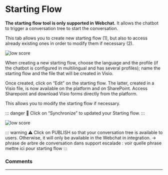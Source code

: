 # Starting Flow


**The starting flow tool is only supported in Webchat.** It allows the chatbot
to trigger a conversation tree to start the conversation.

This tab allows you to create new starting flow (1), but also to access already
existing ones in order to modify them if necessary (2).

<div class="image_center">
  <img :src="$withBase('/assets/img/virtual-agent-studio/tools/starting1.png')" alt="low score">
</div>



When creating a new starting flow, choose the language and the profile (if the
chatbot is configured in multilingual and has several profiles); name the
starting flow and the file that will be created in Visio.

Once created, click on “Edit” on the starting flow. The latter, created in a
Visio file, is now available on the platform and on SharePoint. Access
Sharepoint and download Visio forms directly from the platform.

This allows you to modify the starting flow if necessary.

::: danger 🔴
Click on “Synchronize” to updated your Starting flow.
:::

<div class="image_center">
  <img :src="$withBase('/assets/img/virtual-agent-studio/tools/starting2.png')" alt="low score">
</div>


::: warning ⚠️
Click on PUBLISH so that your conversation tree is available to users.
Otherwise, it will only be available in the Webchat in integration. -\> phrase
de arbre de conversation dans support escalade : voir quelle phrase mettre ici
pour starting flow
:::



### Comments
---

<Comments />